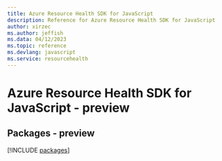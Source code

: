 ```yaml
---
title: Azure Resource Health SDK for JavaScript
description: Reference for Azure Resource Health SDK for JavaScript
author: xirzec
ms.author: jeffish
ms.data: 04/12/2023
ms.topic: reference
ms.devlang: javascript
ms.service: resourcehealth
---
```

# Azure Resource Health SDK for JavaScript - preview
## Packages - preview
[!INCLUDE [packages](resource-health-index.md)]